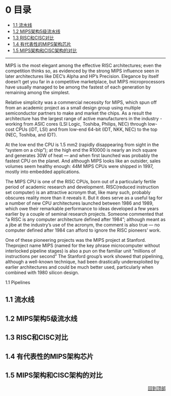 <h1 id="0">0 目录</h1>

* [1.1 流水线](#1.1)
* [1.2 MIPS架构5级流水线](#1.2)
* [1.3 RISC和CISC对比](#1.3)
* [1.4 有代表性的MIPS架构芯片](#1.4)
* [1.5 MIPS架构和CISC架构的对比](#1.5)

---

MIPS is the most elegant among the effective RISC architectures; even the competition thinks so, as evidenced by the strong MIPS influence seen in later architectures like DEC’s Alpha and HP’s Precision. Elegance by itself doesn’t get you far in a competitive marketplace, but MIPS microprocessors have usually managed to be among the fastest of each generation by remaining among the simplest.

Relative simplicity was a commercial necessity for MIPS, which spun off from an academic project as a small design group using multiple semiconductor partners to make and market the chips. As a result the architecture has the largest range of active manufacturers in the industry - working from ASIC cores (LSI Logic, Toshiba, Philips, NEC) through low-cost CPUs (iDT, LSI) and from low-end 64-bit (IDT, NKK, NEC) to the top (NEC, Toshiba, and IDT).

At the low end the CPU is 1.5 mm2 (rapidly disappearing from sight in the “system on a chip”); at the high end the R10000 is nearly an inch square and generates 30W of heat — and when first launched was probably the fastest CPU on the planet. And although MIPS looks like an outsider, sales volumes seem healthy enough: 44M MIPS CPUs were shipped in 1997, mostly into embedded applications.

The MIPS CPU is one of the RISC CPUs, born out of a particularly fertile period of academic research and development. RISC(reduced instruction set computer) is an attractive acronym that, like many such, probably obscures reality more than it reveals it. But it does serve as a useful tag for a number of new CPU architectures launched between 1986 and 1989, which owe their remarkable performance to ideas developed a few years earlier by a couple of seminal research projects. Someone commented that “a RISC is any computer architecture defined after 1984”; although meant as a jibe at the industry’s use of the acronym, the comment is also true — no computer defined after 1984 can afford to ignore the RISC pioneers’ work.

One of these pioneering projects was the MIPS project at Stanford. Theproject name MIPS (named for the key phrase microcomputer without interlocked pipeline stages) is also a pun on the familiar unit ”millions of instructions per second” The Stanford group’s work showed that pipelining, although a well-known technique, had been drastically underexploited by earlier architectures and could be much better used, particularly when combined with 1980 silicon design.

1.1 Pipelines
<h2 id="1.1">1.1 流水线</h2>
<h2 id="1.2">1.2 MIPS架构5级流水线</h2>
<h2 id="1.3">1.3 RISC和CISC对比</h2>
<h2 id="1.4">1.4 有代表性的MIPS架构芯片</h2>
<h2 id="1.5">1.5 MIPS架构和CISC架构的对比</h2>

<div style="text-align: right"><a href="#0">回到顶部</a><a name="_label0"></a></div>